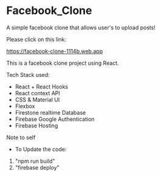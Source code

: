 # Facebook_Clone

A simple facebook clone that allows user's to upload posts!

Please click on this link:

https://facebook-clone-1114b.web.app

This is a facebook clone project using React.

Tech Stack used:

- React + React Hooks
- React context API
- CSS & Material UI
- Flexbox
- Firestone realtime Database
- Firebase Google Authentication
- Firebase Hosting


Note to self

- To Update the code:
1. "npm run build"
2. "firebase deploy"
